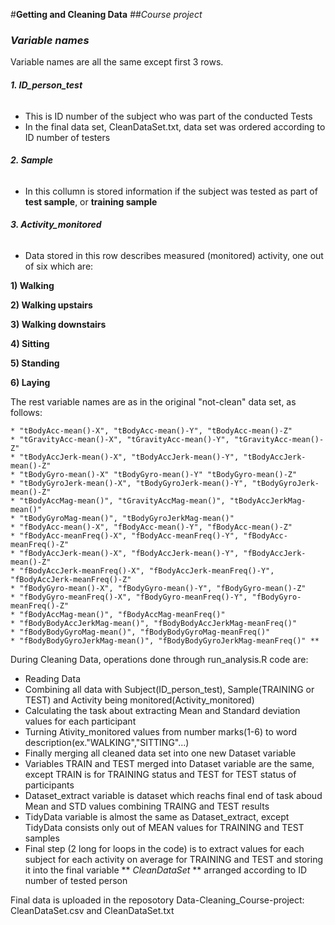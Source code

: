 #**Getting and Cleaning Data**
##*Course project*

### *Variable names*
Variable names are all the same except first 3 rows.

###### **1. ID_person_test**
* This is ID number of the subject who was part of the conducted Tests
* In the final data set, CleanDataSet.txt, data set was ordered according to ID number of testers
                    
###### **2. Sample**
* In this collumn is stored information if the subject was tested as part of **test sample**, or **training sample**
                    
###### **3. Activity_monitored**

* Data stored in this row describes measured (monitored) activity, one out of six which are:

**1) Walking**

**2) Walking upstairs**

**3) Walking downstairs**

**4) Sitting**

**5) Standing**

**6) Laying**

The rest variable names are as in the original "not-clean" data set, as follows:

    * "tBodyAcc-mean()-X", "tBodyAcc-mean()-Y", "tBodyAcc-mean()-Z"
    * "tGravityAcc-mean()-X", "tGravityAcc-mean()-Y", "tGravityAcc-mean()-Z"
    * "tBodyAccJerk-mean()-X", "tBodyAccJerk-mean()-Y", "tBodyAccJerk-mean()-Z"
    * "tBodyGyro-mean()-X" "tBodyGyro-mean()-Y" "tBodyGyro-mean()-Z"
    * "tBodyGyroJerk-mean()-X", "tBodyGyroJerk-mean()-Y", "tBodyGyroJerk-mean()-Z"
    * "tBodyAccMag-mean()", "tGravityAccMag-mean()", "tBodyAccJerkMag-mean()"
    * "tBodyGyroMag-mean()", "tBodyGyroJerkMag-mean()"
    * "fBodyAcc-mean()-X", "fBodyAcc-mean()-Y", "fBodyAcc-mean()-Z"
    * "fBodyAcc-meanFreq()-X", "fBodyAcc-meanFreq()-Y", "fBodyAcc-meanFreq()-Z"
    * "fBodyAccJerk-mean()-X", "fBodyAccJerk-mean()-Y", "fBodyAccJerk-mean()-Z"
    * "fBodyAccJerk-meanFreq()-X", "fBodyAccJerk-meanFreq()-Y", "fBodyAccJerk-meanFreq()-Z"
    * "fBodyGyro-mean()-X", "fBodyGyro-mean()-Y", "fBodyGyro-mean()-Z"
    * "fBodyGyro-meanFreq()-X", "fBodyGyro-meanFreq()-Y", "fBodyGyro-meanFreq()-Z"
    * "fBodyAccMag-mean()", "fBodyAccMag-meanFreq()"
    * "fBodyBodyAccJerkMag-mean()", "fBodyBodyAccJerkMag-meanFreq()"
    * "fBodyBodyGyroMag-mean()", "fBodyBodyGyroMag-meanFreq()"
    * "fBodyBodyGyroJerkMag-mean()", "fBodyBodyGyroJerkMag-meanFreq()" **

During Cleaning Data, operations done through run_analysis.R code are:
*  Reading Data
*  Combining all data with Subject(ID_person_test), Sample(TRAINING or TEST) and Activity being monitored(Activity_monitored)
*  Calculating the task about extracting Mean and Standard deviation values for each participant
*  Turning Ativity_monitored values from number marks(1-6) to word description(ex."WALKING","SITTING"...)
*  Finally merging all cleaned data set into one new Dataset variable
*  Variables TRAIN and TEST merged into Dataset variable are the same, except TRAIN is for TRAINING status and TEST for TEST status of participants
*  Dataset_extract variable is dataset which reachs final end of task aboud Mean and STD values combining TRAING and TEST results
*  TidyData variable is almost the same as Dataset_extract, except TidyData consists only out of MEAN values for TRAINING and TEST samples
*  Final step (2 long for loops in the code) is to extract values for each subject for each activity on average for TRAINING and TEST and storing it into the final variable ** *CleanDataSet* ** arranged according to ID number of tested person

Final data is uploaded in the reposotory Data-Cleaning_Course-project: CleanDataSet.csv and CleanDataSet.txt
